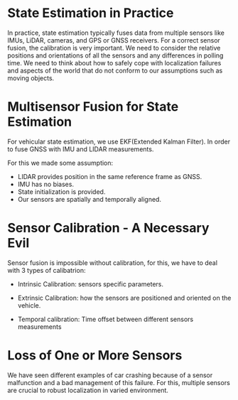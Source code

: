 # State Estimation in Practice

In practice, state estimation typically fuses data from multiple sensors like IMUs, LiDAR, cameras, and GPS or GNSS receivers. For a correct sensor fusion, the calibration is very important. We need to consider the relative positions and orientations of all the sensors and any differences in polling time. We need to think about how to safely cope with localization failures and aspects of the world that do not conform to our assumptions such as moving objects.

# Multisensor Fusion for State Estimation

For vehicular state estimation, we use EKF(Extended Kalman Filter). In order to fuse GNSS with IMU and LIDAR measurements.

For this we made some assumption:

- LIDAR provides position in the same reference frame as GNSS.
- IMU has no biases.
- State initialization is provided.
- Our sensors are spatially and temporally aligned.

# Sensor Calibration - A Necessary Evil

Sensor fusion is impossible without calibration, for this, we have to deal with 3 types of calibatrion:

- Intrinsic Calibration: sensors specific parameters.

- Extrinsic Calibration: how the sensors are positioned and oriented on the vehicle.

- Temporal calibration: Time offset between different sensors measurements

# Loss of One or More Sensors

We have seen different examples of car crashing because of a sensor malfunction and a bad management of this failure. For this, multiple sensors are crucial to robust localization in varied environment.
